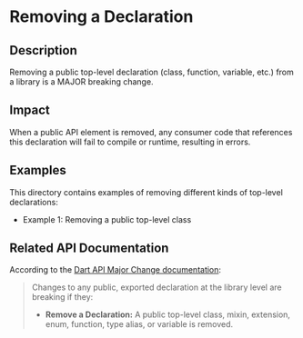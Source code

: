 # Removing a Declaration

## Description
Removing a public top-level declaration (class, function, variable, etc.) from a library is a MAJOR breaking change.

## Impact
When a public API element is removed, any consumer code that references this declaration will fail to compile or runtime, resulting in errors.

## Examples
This directory contains examples of removing different kinds of top-level declarations:
- Example 1: Removing a public top-level class

## Related API Documentation
According to the [Dart API Major Change documentation](../../api_major_change.md):
> Changes to any public, exported declaration at the library level are breaking if they:
> - **Remove a Declaration:** A public top-level class, mixin, extension, enum, function, type alias, or variable is removed.
